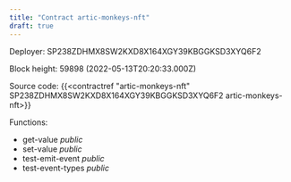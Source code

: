 ```yaml
---
title: "Contract artic-monkeys-nft"
draft: true
---
```

Deployer: SP238ZDHMX8SW2KXD8X164XGY39KBGGKSD3XYQ6F2


 



Block height: 59898 (2022-05-13T20:20:33.000Z)

Source code: {{<contractref "artic-monkeys-nft" SP238ZDHMX8SW2KXD8X164XGY39KBGGKSD3XYQ6F2 artic-monkeys-nft>}}

Functions:

* get-value _public_
* set-value _public_
* test-emit-event _public_
* test-event-types _public_
